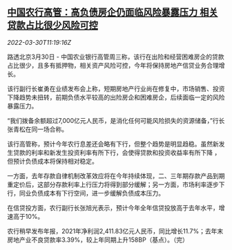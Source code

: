 <!--1648639863000-->
[中国农行高管：高负债房企仍面临风险暴露压力 相关贷款占比很少风险可控](https://cn.reuters.com/article/abc-executive-property-loans-0330-wedn-idCNKCS2LR130)
------

<div><i>2022-03-30T11:19:16Z</i></div><p>路透北京3月30日 - 中国农业银行高管周三称，该行在出险和经营困难房企的贷款占比很少，且多有抵押物，相关资产风险可控，今年将保持房地产信贷业务合理增长。 </p><p>该行副行长崔勇在业绩发布会上称，短期房地产行业尚在修复中，市场销售、投资下降趋势未扭转，前期负债水平较高的出险房企和困难房企，后续面临一定的风险暴露压力。</p><p>“我们拨备余额超过7,000亿元人民币，是消化任何可能风险损失的资源储备，”行长张青松在同一场合称。</p><p>该行高管称，预计今年农行息差还会略有下行，但整个趋势是明显趋稳。虽然新发生贷款的利率和新发生投资利率有所下行，会使得贷款和投资收益率有所下降 ，但预计负债成本将保持相对稳定。</p><p>一方面，去年存款自律机制改革效应将在今年持续体现，二、三年期存款产品到期重定价后，这部分存款利率上行压力将得到部分缓解；另一方面，市场利率逐步下行，同业负债成本有下行空间，进一步缓解负债成本压力。</p><p>在信贷投方面，农行副行长张旭光表示，预计今年全年信贷投放高于去年水平，增速高于10%。</p><p>农行稍早发布年报，2021年净利润2,411.83亿元人民币，同比增长11.7%；去年末房地产业不良贷款率3.39%，较上年同期上升158BP（基点）。（完）</p>
